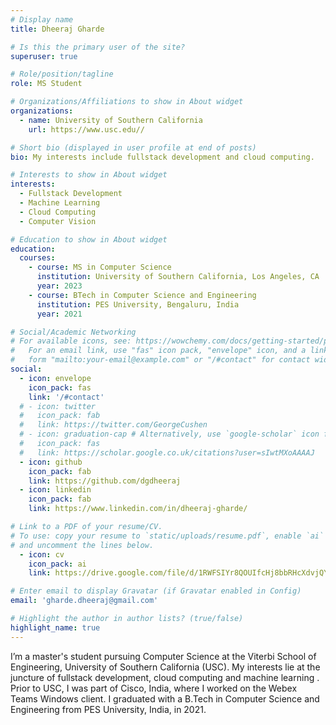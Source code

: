 ```yaml
---
# Display name
title: Dheeraj Gharde

# Is this the primary user of the site?
superuser: true

# Role/position/tagline
role: MS Student

# Organizations/Affiliations to show in About widget
organizations:
  - name: University of Southern California
    url: https://www.usc.edu//

# Short bio (displayed in user profile at end of posts)
bio: My interests include fullstack development and cloud computing.

# Interests to show in About widget
interests:
  - Fullstack Development
  - Machine Learning
  - Cloud Computing
  - Computer Vision

# Education to show in About widget
education:
  courses:
    - course: MS in Computer Science
      institution: University of Southern California, Los Angeles, CA
      year: 2023
    - course: BTech in Computer Science and Engineering
      institution: PES University, Bengaluru, India
      year: 2021

# Social/Academic Networking
# For available icons, see: https://wowchemy.com/docs/getting-started/page-builder/#icons
#   For an email link, use "fas" icon pack, "envelope" icon, and a link in the
#   form "mailto:your-email@example.com" or "/#contact" for contact widget.
social:
  - icon: envelope
    icon_pack: fas
    link: '/#contact'
  # - icon: twitter
  #   icon_pack: fab
  #   link: https://twitter.com/GeorgeCushen
  # - icon: graduation-cap # Alternatively, use `google-scholar` icon from `ai` icon pack
  #   icon_pack: fas
  #   link: https://scholar.google.co.uk/citations?user=sIwtMXoAAAAJ
  - icon: github
    icon_pack: fab
    link: https://github.com/dgdheeraj
  - icon: linkedin
    icon_pack: fab
    link: https://www.linkedin.com/in/dheeraj-gharde/

# Link to a PDF of your resume/CV.
# To use: copy your resume to `static/uploads/resume.pdf`, enable `ai` icons in `params.toml`,
# and uncomment the lines below.
  - icon: cv
    icon_pack: ai
    link: https://drive.google.com/file/d/1RWFSIYr8QOUIfcHj8bbRHcXdvjQYHk4d/view?usp=sharing

# Enter email to display Gravatar (if Gravatar enabled in Config)
email: 'gharde.dheeraj@gmail.com'

# Highlight the author in author lists? (true/false)
highlight_name: true
---
```


I’m a master's student pursuing Computer Science at the Viterbi School of Engineering, University of Southern California (USC). My interests lie at the juncture of fullstack development, cloud computing and machine learning . Prior to USC, I was part of Cisco, India, where I worked on the Webex Teams Windows client. I graduated with a B.Tech in Computer Science and Engineering from PES University, India, in 2021.

